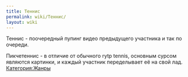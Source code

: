 ```yaml
---
title: Теннис
permalink: wiki/Теннис/
layout: wiki
---
```


Теннис - поочередный пупинг видео предыдущего участника и так по
очереди. 

Пикчетеннис - в отличие от обычного rytp tennis, основным сурсом
являются картинки, и каждый участник переделывает её на свой лад.
[Категория:Жанры](Категория:Жанры "wikilink")
